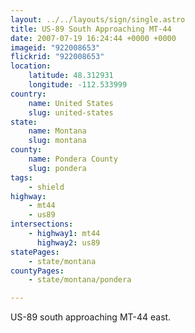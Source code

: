 ```yaml
---
layout: ../../layouts/sign/single.astro
title: US-89 South Approaching MT-44
date: 2007-07-19 16:24:44 +0000 +0000
imageid: "922008653"
flickrid: "922008653"
location:
    latitude: 48.312931
    longitude: -112.533999
country:
    name: United States
    slug: united-states
state:
    name: Montana
    slug: montana
county:
    name: Pondera County
    slug: pondera
tags:
    - shield
highway:
    - mt44
    - us89
intersections:
    - highway1: mt44
      highway2: us89
statePages:
    - state/montana
countyPages:
    - state/montana/pondera

---
```

US-89 south approaching MT-44 east.